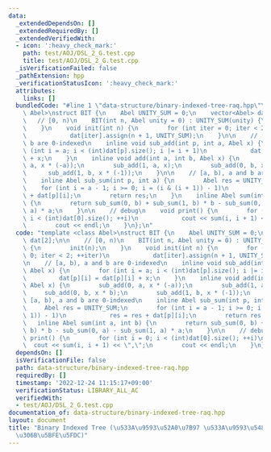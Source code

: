 ```yaml
---
data:
  _extendedDependsOn: []
  _extendedRequiredBy: []
  _extendedVerifiedWith:
  - icon: ':heavy_check_mark:'
    path: test/AOJ/DSL_2_G.test.cpp
    title: test/AOJ/DSL_2_G.test.cpp
  _isVerificationFailed: false
  _pathExtension: hpp
  _verificationStatusIcon: ':heavy_check_mark:'
  attributes:
    links: []
  bundledCode: "#line 1 \"data-structure/binary-indexed-tree-raq.hpp\"\ntemplate <class\
    \ Abel>\nstruct BIT {\n    Abel UNITY_SUM = 0;\n    vector<Abel> dat[2];\n\n \
    \   // [0, n)\n    BIT(int n, Abel unity = 0) : UNITY_SUM(unity) {\n        init(n);\n\
    \    }\n    void init(int n) {\n        for (int iter = 0; iter < 2; ++iter)\n\
    \            dat[iter].assign(n + 1, UNITY_SUM);\n    }\n\n    // [a, b), a and\
    \ b are 0-indexed\n    inline void sub_add(int p, int a, Abel x) {\n        for\
    \ (int i = a; i < (int)dat[p].size(); i |= i + 1)\n            dat[p][i] = dat[p][i]\
    \ + x;\n    }\n    inline void add(int a, int b, Abel x) {\n        sub_add(0,\
    \ a, x * (-a));\n        sub_add(1, a, x);\n        sub_add(0, b, x * b);\n  \
    \      sub_add(1, b, x * (-1));\n    }\n\n    // [a, b), a and b are 0-indexed\n\
    \    inline Abel sub_sum(int p, int a) {\n        Abel res = UNITY_SUM;\n    \
    \    for (int i = a - 1; i >= 0; i = (i & (i + 1)) - 1)\n            res = res\
    \ + dat[p][i];\n        return res;\n    }\n    inline Abel sum(int a, int b)\
    \ {\n        return sub_sum(0, b) + sub_sum(1, b) * b - sub_sum(0, a) - sub_sum(1,\
    \ a) * a;\n    }\n\n    // debug\n    void print() {\n        for (int i = 0;\
    \ i < (int)dat[0].size(); ++i)\n            cout << sum(i, i + 1) << \",\";\n\
    \        cout << endl;\n    }\n};\n"
  code: "template <class Abel>\nstruct BIT {\n    Abel UNITY_SUM = 0;\n    vector<Abel>\
    \ dat[2];\n\n    // [0, n)\n    BIT(int n, Abel unity = 0) : UNITY_SUM(unity)\
    \ {\n        init(n);\n    }\n    void init(int n) {\n        for (int iter =\
    \ 0; iter < 2; ++iter)\n            dat[iter].assign(n + 1, UNITY_SUM);\n    }\n\
    \n    // [a, b), a and b are 0-indexed\n    inline void sub_add(int p, int a,\
    \ Abel x) {\n        for (int i = a; i < (int)dat[p].size(); i |= i + 1)\n   \
    \         dat[p][i] = dat[p][i] + x;\n    }\n    inline void add(int a, int b,\
    \ Abel x) {\n        sub_add(0, a, x * (-a));\n        sub_add(1, a, x);\n   \
    \     sub_add(0, b, x * b);\n        sub_add(1, b, x * (-1));\n    }\n\n    //\
    \ [a, b), a and b are 0-indexed\n    inline Abel sub_sum(int p, int a) {\n   \
    \     Abel res = UNITY_SUM;\n        for (int i = a - 1; i >= 0; i = (i & (i +\
    \ 1)) - 1)\n            res = res + dat[p][i];\n        return res;\n    }\n \
    \   inline Abel sum(int a, int b) {\n        return sub_sum(0, b) + sub_sum(1,\
    \ b) * b - sub_sum(0, a) - sub_sum(1, a) * a;\n    }\n\n    // debug\n    void\
    \ print() {\n        for (int i = 0; i < (int)dat[0].size(); ++i)\n          \
    \  cout << sum(i, i + 1) << \",\";\n        cout << endl;\n    }\n};"
  dependsOn: []
  isVerificationFile: false
  path: data-structure/binary-indexed-tree-raq.hpp
  requiredBy: []
  timestamp: '2022-12-24 11:15:17+09:00'
  verificationStatus: LIBRARY_ALL_AC
  verifiedWith:
  - test/AOJ/DSL_2_G.test.cpp
documentation_of: data-structure/binary-indexed-tree-raq.hpp
layout: document
title: "Binary Indexed Tree (\u533A\u9593\u52A0\u7B97 \u533A\u9593\u548C\u53D6\u5F97\
  \u306B\u5BFE\u5FDC)"
---
```

